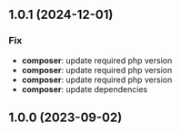 ## 1.0.1 (2024-12-01)

### Fix

- **composer**: update required php version
- **composer**: update required php version
- **composer**: update required php version
- **composer**: update dependencies

## 1.0.0 (2023-09-02)
